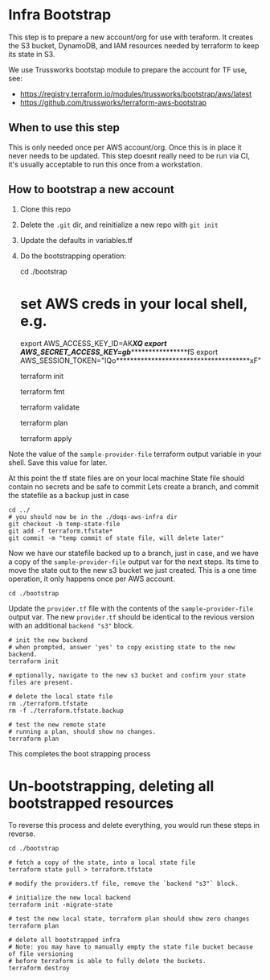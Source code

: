 # Infra Bootstrap

This step is to prepare a new account/org for use with teraform.
It creates the S3 bucket, DynamoDB, and IAM resources needed by terraform to keep its state in S3.

We use Trussworks bootstap module to prepare the account for TF use, see:

- https://registry.terraform.io/modules/trussworks/bootstrap/aws/latest
- https://github.com/trussworks/terraform-aws-bootstrap


## When to use this step

This is only needed once per AWS account/org.  Once this is
in place it never needs to be updated.  This step doesnt
really need to be run via CI, it's usually acceptable to run 
this once from a workstation.


## How to bootstrap a new account

1) Clone this repo
2) Delete the `.git` dir, and reinitialize a new repo with `git init`
3) Update the defaults in variables.tf
4) Do the bootstrapping operation:

    cd ./bootstrap

    # set AWS creds in your local shell, e.g.
    export AWS_ACCESS_KEY_ID=AK***************XQ
    export AWS_SECRET_ACCESS_KEY=gb*******************************fS
    export AWS_SESSION_TOKEN="IQo**************************************xF"

    terraform init

    terraform fmt

    terraform validate

    terraform plan

    terraform apply

Note the value of the `sample-provider-file` terraform output variable in your shell.  Save this value for later.

At this point the tf state files are on your local machine
State file should contain no secrets and be safe to commit
Lets create a branch, and commit the statefile as a backup just in case

    cd ../
    # you should now be in the ./doqs-aws-infra dir
    git checkout -b temp-state-file
    git add -f terraform.tfstate*
    git commit -m "temp commit of state file, will delete later"

Now we have our statefile backed up to a branch, just in case, and
we have a copy of the `sample-provider-file` output var for the next steps.
Its time to move the state out to the new s3 bucket we just created.
This is a one time operation, it only happens once per AWS account.

    cd ./bootstrap

Update the `provider.tf` file with the contents of the `sample-provider-file` output var.
The new `provider.tf` should be identical to the revious version with an additional `backend "s3"` block.

    # init the new backend
    # when prompted, answer 'yes' to copy existing state to the new backend.
    terraform init

    # optionally, navigate to the new s3 bucket and confirm your state files are present.

    # delete the local state file
    rm ./terraform.tfstate
    rm -f ./terraform.tfstate.backup

    # test the new remote state
    # running a plan, should show no changes.
    terraform plan

This completes the boot strapping process

# Un-bootstrapping, deleting all bootstrapped resources

To reverse this process and delete everything, you would run these steps in reverse.

    cd ./bootstrap

    # fetch a copy of the state, into a local state file
    terraform state pull > terraform.tfstate

    # modify the providers.tf file, remove the `backend "s3"` block.

    # initialize the new local backend
    terraform init -migrate-state

    # test the new local state, terraform plan should show zero changes
    terraform plan

    # delete all bootstrapped infra
    # Note: you may have to manually empty the state file bucket because of file versioning
    # before terraform is able to fully delete the buckets.
    terraform destroy
